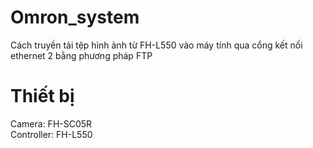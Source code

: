 # Omron_system
Cách truyền tải tệp hình ảnh từ FH-L550 vào máy tính qua cổng kết nối ethernet 2 bằng phương pháp FTP  
# Thiết bị
Camera: FH-SC05R  
Controller: FH-L550  
